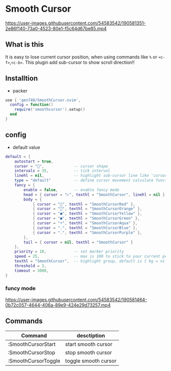 # Smooth Cursor
https://user-images.githubusercontent.com/54583542/190581351-2e86f140-73a0-4523-80e1-f5c64d67be85.mp4


## What is this
It is easy to lose current cursor position, when using commands like `%` or `<c-f>`,`<c-b>`.
This plugin add sub-cursor to show scroll direction!!

## Installtion
- packer
```lua
use { 'gen740/SmoothCursor.nvim',
  config = function()
    require('smoothcursor').setup()
  end
}
```

## config
- default value
```lua
default = {
    autostart = true,
    cursor = "",             -- cursor shape
    intervals = 35,           -- tick interval
    linehl = nil,             -- highlight sub-cursor line like 'cursorline', "CursorLine" recommended
    type = "default"          -- define cursor movement calculate function, "default" or "exp" (exponential).
    fancy = {
        enable = false,       -- enable fancy mode
        head = { cursor = "▷", texthl = "SmoothCursor", linehl = nil },
        body = {
            { cursor = "", texthl = "SmoothCursorRed" },
            { cursor = "", texthl = "SmoothCursorOrange" },
            { cursor = "●", texthl = "SmoothCursorYellow" },
            { cursor = "●", texthl = "SmoothCursorGreen" },
            { cursor = "•", texthl = "SmoothCursorAqua" },
            { cursor = ".", texthl = "SmoothCursorBlue" },
            { cursor = ".", texthl = "SmoothCursorPurple" },
        },
        tail = { cursor = nil, texthl = "SmoothCursor" }
    },
    priority = 10,            -- set marker priority
    speed = 25,               -- max is 100 to stick to your current position
    texthl = "SmoothCursor",  -- highlight group, default is { bg = nil, fg = "#FFD400" }
    threshold = 3,
    timeout = 3000,
}
```

### funcy mode
https://user-images.githubusercontent.com/54583542/190581464-0b72c057-4644-406a-89e9-424e29d73257.mp4


## Commands
| Command             | desctiption          |
| -------------       | -------------        |
| :SmoothCursorStart  | start smooth cursor  |
| :SmoothCursorStop   | stop smooth cursor   |
| :SmoothCursorToggle | toggle smooth cursor |
